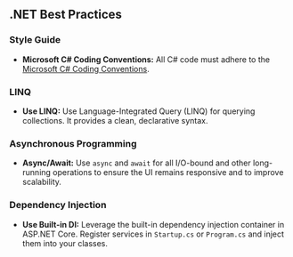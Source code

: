 ## .NET Best Practices

### Style Guide
- **Microsoft C# Coding Conventions:** All C# code must adhere to the [Microsoft C# Coding Conventions](https://docs.microsoft.com/en-us/dotnet/csharp/fundamentals/coding-style/coding-conventions).

### LINQ
- **Use LINQ:** Use Language-Integrated Query (LINQ) for querying collections. It provides a clean, declarative syntax.

### Asynchronous Programming
- **Async/Await:** Use `async` and `await` for all I/O-bound and other long-running operations to ensure the UI remains responsive and to improve scalability.

### Dependency Injection
- **Use Built-in DI:** Leverage the built-in dependency injection container in ASP.NET Core. Register services in `Startup.cs` or `Program.cs` and inject them into your classes.
